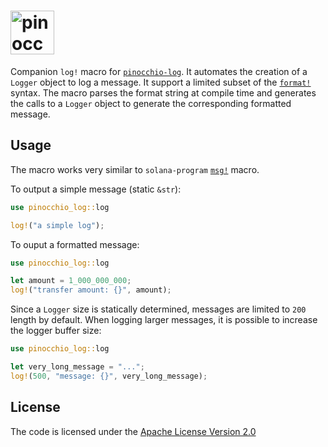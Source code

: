 # <img height="70" alt="pinocchio-log-macro" src="https://github.com/user-attachments/assets/ea3a100d-c89b-4f54-93ae-b3c2ffbd4610"/>

Companion `log!` macro for [`pinocchio-log`](https://crates.io/crates/pinocchio-log). It automates the creation of a `Logger` object to log a message. It support a limited subset of the [`format!`](https://doc.rust-lang.org/std/fmt/) syntax. The macro parses the format string at compile time and generates the calls to a `Logger` object to generate the corresponding formatted message.

## Usage

The macro works very similar to `solana-program` [`msg!`](https://docs.rs/solana-program/latest/solana_program/macro.msg.html) macro.

To output a simple message (static `&str`):
```rust
use pinocchio_log::log

log!("a simple log");
```

To ouput a formatted message:
```rust
use pinocchio_log::log

let amount = 1_000_000_000;
log!("transfer amount: {}", amount);
```

Since a `Logger` size is statically determined, messages are limited to `200` length by default. When logging larger messages, it is possible to increase the logger buffer size:
```rust
use pinocchio_log::log

let very_long_message = "...";
log!(500, "message: {}", very_long_message);
```

## License

The code is licensed under the [Apache License Version 2.0](LICENSE)
